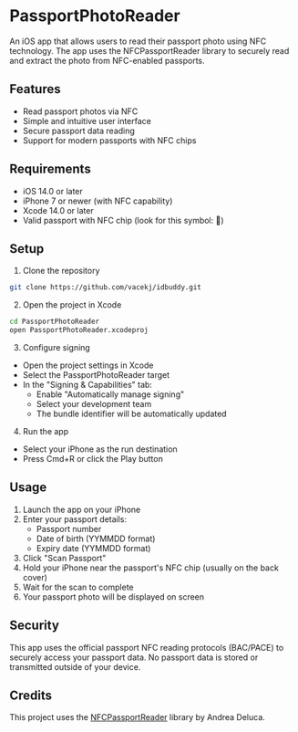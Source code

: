# PassportPhotoReader

An iOS app that allows users to read their passport photo using NFC technology. The app uses the NFCPassportReader library to securely read and extract the photo from NFC-enabled passports.

## Features

- Read passport photos via NFC
- Simple and intuitive user interface
- Secure passport data reading
- Support for modern passports with NFC chips

## Requirements

- iOS 14.0 or later
- iPhone 7 or newer (with NFC capability)
- Xcode 14.0 or later
- Valid passport with NFC chip (look for this symbol: 📡)

## Setup

1. Clone the repository
```bash
git clone https://github.com/vacekj/idbuddy.git
```

2. Open the project in Xcode
```bash
cd PassportPhotoReader
open PassportPhotoReader.xcodeproj
```

3. Configure signing
- Open the project settings in Xcode
- Select the PassportPhotoReader target
- In the "Signing & Capabilities" tab:
  - Enable "Automatically manage signing"
  - Select your development team
  - The bundle identifier will be automatically updated

4. Run the app
- Select your iPhone as the run destination
- Press Cmd+R or click the Play button

## Usage

1. Launch the app on your iPhone
2. Enter your passport details:
   - Passport number
   - Date of birth (YYMMDD format)
   - Expiry date (YYMMDD format)
3. Click "Scan Passport"
4. Hold your iPhone near the passport's NFC chip (usually on the back cover)
5. Wait for the scan to complete
6. Your passport photo will be displayed on screen

## Security

This app uses the official passport NFC reading protocols (BAC/PACE) to securely access your passport data. No passport data is stored or transmitted outside of your device.

## Credits

This project uses the [NFCPassportReader](https://github.com/andrea-deluca/NFCPassportReader) library by Andrea Deluca. 